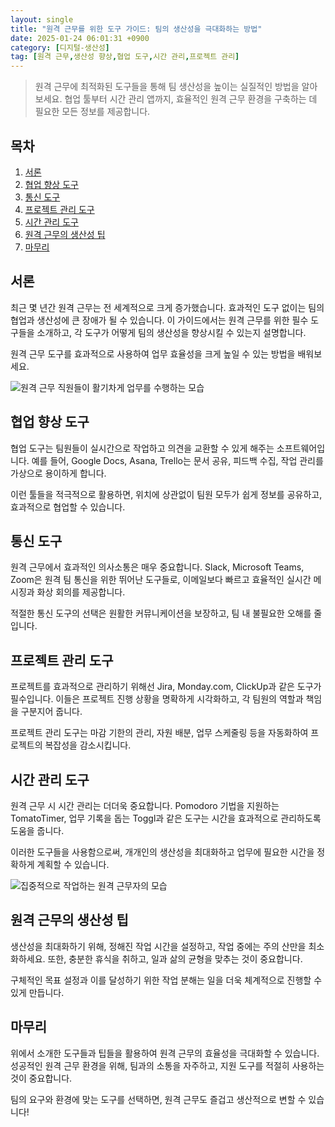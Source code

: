 ```yaml
---
layout: single
title: "원격 근무를 위한 도구 가이드: 팀의 생산성을 극대화하는 방법"
date: 2025-01-24 06:01:31 +0900
category: [디지털-생산성]
tag: [원격 근무,생산성 향상,협업 도구,시간 관리,프로젝트 관리]
---
```

  
> 원격 근무에 최적화된 도구들을 통해 팀 생산성을 높이는 실질적인 방법을 알아보세요. 협업 툴부터 시간 관리 앱까지, 효율적인 원격 근무 환경을 구축하는 데 필요한 모든 정보를 제공합니다.

## 목차
1. [서론](#서론)
2. [협업 향상 도구](#협업-향상-도구)
3. [통신 도구](#통신-도구)
4. [프로젝트 관리 도구](#프로젝트-관리-도구)
5. [시간 관리 도구](#시간-관리-도구)
6. [원격 근무의 생산성 팁](#원격-근무의-생산성-팁)
7. [마무리](#마무리)

## 서론

최근 몇 년간 원격 근무는 전 세계적으로 크게 증가했습니다. 효과적인 도구 없이는 팀의 협업과 생산성에 큰 장애가 될 수 있습니다. 이 가이드에서는 원격 근무를 위한 필수 도구들을 소개하고, 각 도구가 어떻게 팀의 생산성을 향상시킬 수 있는지 설명합니다.


원격 근무 도구를 효과적으로 사용하여 업무 효율성을 크게 높일 수 있는 방법을 배워보세요.


![원격 근무 직원들이 활기차게 업무를 수행하는 모습](https://i.ibb.co/YL5W9P4/ruv8-Iqu9w06-Bvxhp-T5l-Yx4.png)



## 협업 향상 도구

협업 도구는 팀원들이 실시간으로 작업하고 의견을 교환할 수 있게 해주는 소프트웨어입니다. 예를 들어, Google Docs, Asana, Trello는 문서 공유, 피드백 수집, 작업 관리를 가상으로 용이하게 합니다.


이런 툴들을 적극적으로 활용하면, 위치에 상관없이 팀원 모두가 쉽게 정보를 공유하고, 효과적으로 협업할 수 있습니다.



## 통신 도구

원격 근무에서 효과적인 의사소통은 매우 중요합니다. Slack, Microsoft Teams, Zoom은 원격 팀 통신을 위한 뛰어난 도구들로, 이메일보다 빠르고 효율적인 실시간 메시징과 화상 회의를 제공합니다.


적절한 통신 도구의 선택은 원활한 커뮤니케이션을 보장하고, 팀 내 불필요한 오해를 줄입니다.



## 프로젝트 관리 도구

프로젝트를 효과적으로 관리하기 위해선 Jira, Monday.com, ClickUp과 같은 도구가 필수입니다. 이들은 프로젝트 진행 상황을 명확하게 시각화하고, 각 팀원의 역할과 책임을 구분지어 줍니다.


프로젝트 관리 도구는 마감 기한의 관리, 자원 배분, 업무 스케줄링 등을 자동화하여 프로젝트의 복잡성을 감소시킵니다.



## 시간 관리 도구

원격 근무 시 시간 관리는 더더욱 중요합니다. Pomodoro 기법을 지원하는 TomatoTimer, 업무 기록을 돕는 Toggl과 같은 도구는 시간을 효과적으로 관리하도록 도움을 줍니다.


이러한 도구들을 사용함으로써, 개개인의 생산성을 최대화하고 업무에 필요한 시간을 정확하게 계획할 수 있습니다.


![집중적으로 작업하는 원격 근무자의 모습](https://i.ibb.co/YDZnqsb/png-skoid-d505667d-d6c1-4a0a-bac7-5c84a87759f8-sktid-a48cca56-e6da-484e-a814-9c849652bcb3-skt-2025-0.png)



## 원격 근무의 생산성 팁

생산성을 최대화하기 위해, 정해진 작업 시간을 설정하고, 작업 중에는 주의 산만을 최소화하세요. 또한, 충분한 휴식을 취하고, 일과 삶의 균형을 맞추는 것이 중요합니다.


구체적인 목표 설정과 이를 달성하기 위한 작업 분해는 일을 더욱 체계적으로 진행할 수 있게 만듭니다.



## 마무리

위에서 소개한 도구들과 팁들을 활용하여 원격 근무의 효율성을 극대화할 수 있습니다. 성공적인 원격 근무 환경을 위해, 팀과의 소통을 자주하고, 지원 도구를 적절히 사용하는 것이 중요합니다.


팀의 요구와 환경에 맞는 도구를 선택하면, 원격 근무도 즐겁고 생산적으로 변할 수 있습니다!

